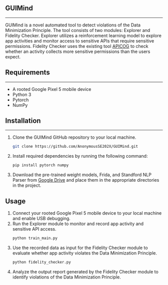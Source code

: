 ## GUIMind
---
GUIMind is a novel automated tool to detect violations of the Data Minimization Principle. The tool consists of two modules: Explorer and Fidelity Checker. Explorer utilizes a reinforcement learning model to explore app activities and monitor access to sensitive APIs that require sensitive permissions. Fidelity Checker uses the existing tool [APICOG](https://ieeexplore.ieee.org/abstract/document/9251054) to check whether an activity collects more sensitive permissions than the users expect.


## Requirements
---
* A rooted Google Pixel 5 mobile device
* Python 3
* Pytorch
* NumPy

## Installation
---
1. Clone the GUIMind GitHub repository to your local machine.
   ```sh
   git clone https://github.com/AnonymousSE202X/GUIMind.git
   ```
2. Install required dependencies by running the following command:
   ```sh
   pip install pytorch numpy 
   ```
3. Download the pre-trained weight models, Frida, and Standford NLP Parser from [Google Drive](https://drive.google.com/drive/folders/1FrDyUGGBHNazm8rrT5ZFW3nj_iLYQNDA?usp=sharing) and place them in the appropriate directories in the project.

## Usage
1. Connect your rooted Google Pixel 5 mobile device to your local machine and enable USB debugging.
2. Run the Explorer module to monitor and record app activity and sensitive API access.
   ```sh
   python train_main.py
   ```
3. Use the recorded data as input for the Fidelity Checker module to evaluate whether app activity violates the Data Minimization Principle.
   ```sh
   python fidelity_checker.py
   ```
4. Analyze the output report generated by the Fidelity Checker module to identify violations of the Data Minimization Principle.


